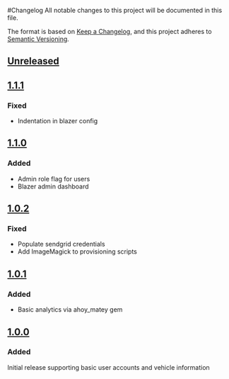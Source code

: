 #Changelog
All notable changes to this project will be documented in this file.

The format is based on [Keep a Changelog](https://keepachangelog.com/en/1.0.0/),
and this project adheres to [Semantic Versioning](https://semver.org/spec/v2.0.0.html).

## [Unreleased]
## [1.1.1]
### Fixed
- Indentation in blazer config

## [1.1.0]
### Added
- Admin role flag for users
- Blazer admin dashboard

## [1.0.2]
### Fixed
- Populate sendgrid credentials
- Add ImageMagick to provisioning scripts

## [1.0.1]
### Added
- Basic analytics via ahoy_matey gem

## [1.0.0]
### Added
Initial release supporting basic user accounts and vehicle information

[Unreleased]: https://github.com/elepedus/krmb/compare/1.1.1...HEAD
[1.1.1]: https://github.com/elepedus/krmb/compare/1.1.1...1.1.0
[1.1.0]: https://github.com/elepedus/krmb/compare/1.1.0...1.0.2
[1.0.2]: https://github.com/elepedus/krmb/compare/1.0.2...1.0.1
[1.0.1]: https://github.com/elepedus/krmb/compare/1.0.1...1.0.0
[1.0.0]: https://github.com/elepedus/krmb/releases/tag/1.0.0